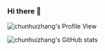 ### Hi there 👋

![chunhuizhang's Profile View](https://komarev.com/ghpvc/?username=chunhuizhang&color=blue)

![chunhuizhang's GitHub stats](https://github-readme-stats.vercel.app/api?username=chunhuizhang&show_icons=true&theme=radical)
